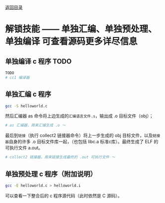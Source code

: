 [返回目录](/README.md)

解锁技能 —— 单独汇编、单独预处理、单独编译 可查看源码更多详尽信息
============================

单独编译 c 程序 TODO
----------
```bash
TODO
# cc1 编译器
```

单独汇编 c 程序
----------
```bash
gcc -S helloworld.c
```

然后汇编器 as 命令将上边生成的`汇编语言文件.s`，输出成 .o 目标文件（obj）；
```bash
# as 汇编器，用来汇编生成 .o ～
```

最后到`链接`（执行 collect2 链接器命令）将上一步生成的 obj 目标文件，以及`链接器`自身的许多 .o 目标文件库一起，（也包括 libc.a 标准c库）。最终生成了 ELF 的可执行文件 a.out。
```bash
# collect2 链接器，用来链接生成最终的 .out 可执行文件 ～
```

单独预处理 c 程序（附加说明）
----------
```bash
gcc -E helloworld.c > helloworld.i
```
可以查看一下整合后的 c 程序源代码（此时依然是 C 源码）。
